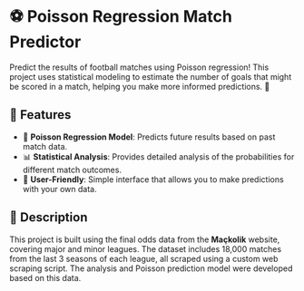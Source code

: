 # ⚽ Poisson Regression Match Predictor

Predict the results of football matches using Poisson regression! This project uses statistical modeling to estimate the number of goals that might be scored in a match, helping you make more informed predictions. 🎯

## 🚀 Features
- 🔢 **Poisson Regression Model**: Predicts future results based on past match data.
- 📊 **Statistical Analysis**: Provides detailed analysis of the probabilities for different match outcomes.
- 🧠 **User-Friendly**: Simple interface that allows you to make predictions with your own data.

## 📄 Description
This project is built using the final odds data from the **Maçkolik** website, covering major and minor leagues. The dataset includes 18,000 matches from the last 3 seasons of each league, all scraped using a custom web scraping script. The analysis and Poisson prediction model were developed based on this data.
